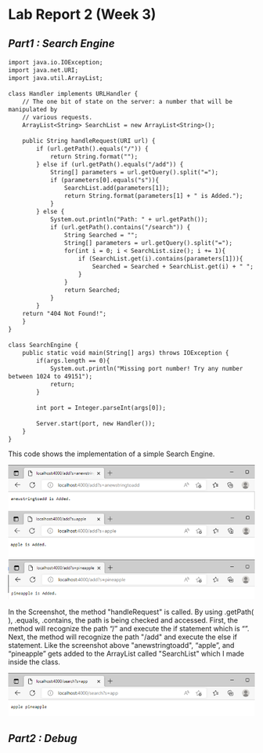 # Lab Report 2 (Week 3)

## _Part1 : Search Engine_

```
import java.io.IOException;
import java.net.URI;
import java.util.ArrayList;

class Handler implements URLHandler {
    // The one bit of state on the server: a number that will be manipulated by
    // various requests.
    ArrayList<String> SearchList = new ArrayList<String>();

    public String handleRequest(URI url) {
        if (url.getPath().equals("/")) {
            return String.format("");
        } else if (url.getPath().equals("/add")) {
            String[] parameters = url.getQuery().split("=");
            if (parameters[0].equals("s")){
                SearchList.add(parameters[1]);
                return String.format(parameters[1] + " is Added.");
            }
        } else {
            System.out.println("Path: " + url.getPath());
            if (url.getPath().contains("/search")) {
                String Searched = "";
                String[] parameters = url.getQuery().split("=");
                for(int i = 0; i < SearchList.size(); i += 1){ 
                    if (SearchList.get(i).contains(parameters[1])){ 
                        Searched = Searched + SearchList.get(i) + " ";
                    }
                }
                return Searched;
            }
        }
    return "404 Not Found!";
    }
}

class SearchEngine {
    public static void main(String[] args) throws IOException {
        if(args.length == 0){
            System.out.println("Missing port number! Try any number between 1024 to 49151");
            return;
        }

        int port = Integer.parseInt(args[0]);

        Server.start(port, new Handler());
    }
}
```

This code shows the implementation of a simple Search Engine.

![Image](anewstringtoadd.png) ![Image](apple.png) ![Image](pineapple.png) 

In the Screenshot, the method "handleRequest" is called. By using .getPath( ), .equals, .contains, the path is being checked and accessed.
First, the method will recognize the path “/” and execute the if statement which is “”.
Next, the method will recognize the path "/add" and execute the else if statement.
Like the screenshot above "anewstringtoadd", “apple”, and “pineapple” gets added to the ArrayList called "SearchList" which I made inside the class. 


![Image](applepineapple.png)


## _Part2 : Debug_